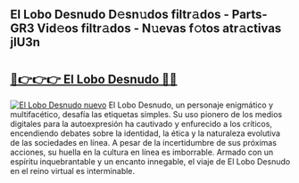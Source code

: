 ## El Lobo Desnudo D𝚎sn𝚞dos filtr𝚊dos - Parts-GR3 Vid𝚎os filtr𝚊dos - N𝚞evas f𝚘tos atr𝚊ctivas jlU3n

# <h2><a href="http://mba7vy.tromn.icu/?c=El+Lobo+Desnudo">🔗👉👉👉 El Lobo Desnudo 🔗🔗</a></h2>

[![El Lobo Desnudo nuevo](https://i.imgur.com/pEAQMta.gif)](http://mba7vy.tromn.icu/?c=El+Lobo+Desnudo)
El Lobo Desnudo, un personaje enigmático y multifacético, desafía las etiquetas simples. Su uso pionero de los medios digitales para la autoexpresión ha cautivado y enfurecido a los críticos, encendiendo debates sobre la identidad, la ética y la naturaleza evolutiva de las sociedades en línea. A pesar de la incertidumbre de sus próximas acciones, su huella en la cultura en línea es imborrable. Armado con un espíritu inquebrantable y un encanto innegable, el viaje de El Lobo Desnudo en el reino virtual es interminable.
